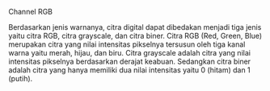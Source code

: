 Channel RGB

Berdasarkan jenis warnanya, citra digital dapat dibedakan menjadi tiga jenis yaitu citra RGB, citra grayscale, dan citra biner. Citra RGB (Red, Green, Blue) merupakan citra yang nilai intensitas pikselnya tersusun oleh tiga kanal warna yaitu merah, hijau, dan biru. Citra grayscale adalah citra yang nilai intensitas pikselnya berdasarkan derajat keabuan. Sedangkan citra biner adalah citra yang hanya memiliki dua nilai intensitas yaitu 0 (hitam) dan 1 (putih).
